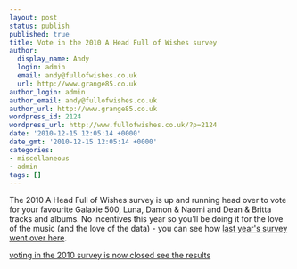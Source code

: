```yaml
---
layout: post
status: publish
published: true
title: Vote in the 2010 A Head Full of Wishes survey
author:
  display_name: Andy
  login: admin
  email: andy@fullofwishes.co.uk
  url: http://www.grange85.co.uk
author_login: admin
author_email: andy@fullofwishes.co.uk
author_url: http://www.grange85.co.uk
wordpress_id: 2124
wordpress_url: http://www.fullofwishes.co.uk/?p=2124
date: '2010-12-15 12:05:14 +0000'
date_gmt: '2010-12-15 12:05:14 +0000'
categories:
- miscellaneous
- admin
tags: []
---
```

<p>The 2010 A Head Full of Wishes survey is up and running <span class="removed_link" title="http://db.fullofwishes.co.uk/surveyform/">head over to vote</span> for your favourite Galaxie 500, Luna, Damon &amp; Naomi and Dean &amp; Britta tracks and albums. No incentives this year so you&#39;ll be doing it for the love of the music (and the love of the data) - you can see how <a href="http://olddb.fullofwishes.co.uk/survey/view/2009">last year&#39;s survey went over here</a>.<br></p>
<p><ins datetime="2010-12-23T00:28:20+00:00">voting in the 2010 survey is now closed <a href="http://db.fullofwishes.co.uk/survey/2010/">see the results</a></ins></p>
